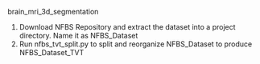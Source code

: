 brain_mri_3d_segmentation

1. Download NFBS Repository and extract the dataset into a project directory. Name it as NFBS_Dataset
2. Run nfbs_tvt_split.py to split and reorganize NFBS_Dataset to produce NFBS_Dataset_TVT